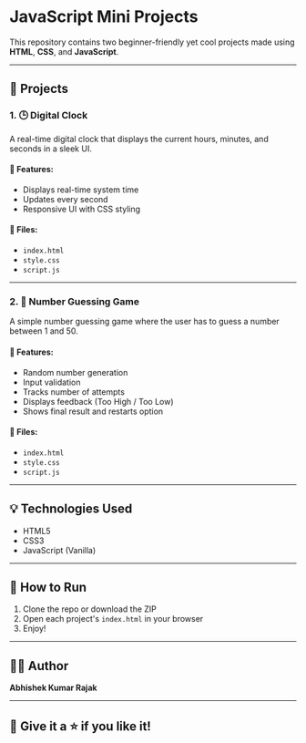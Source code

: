 # JavaScript Mini Projects

This repository contains two beginner-friendly yet cool projects made using **HTML**, **CSS**, and **JavaScript**.

---

## 🚀 Projects

### 1. 🕒 Digital Clock

A real-time digital clock that displays the current hours, minutes, and seconds in a sleek UI.

#### 🔧 Features:
- Displays real-time system time
- Updates every second
- Responsive UI with CSS styling


#### 📂 Files:
- `index.html`
- `style.css`
- `script.js`

---

### 2. 🎯 Number Guessing Game

A simple number guessing game where the user has to guess a number between 1 and 50.

#### 🔧 Features:
- Random number generation
- Input validation
- Tracks number of attempts
- Displays feedback (Too High / Too Low)
- Shows final result and restarts option

#### 📂 Files:
- `index.html`
- `style.css`
- `script.js`

---

## 💡 Technologies Used
- HTML5
- CSS3
- JavaScript (Vanilla)

---

## 📁 How to Run
1. Clone the repo or download the ZIP
2. Open each project's `index.html` in your browser
3. Enjoy!

---

## 👨‍💻 Author
**Abhishek Kumar Rajak**

---

## 🌟 Give it a ⭐ if you like it!
